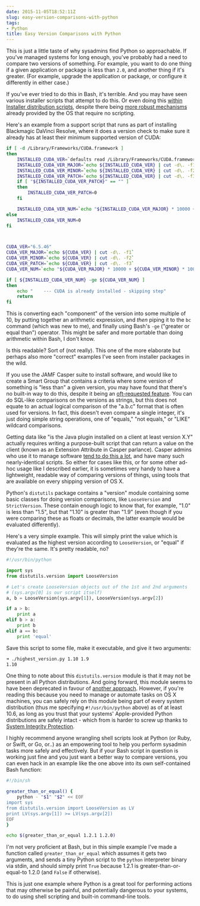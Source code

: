 ```yaml
---
date: 2015-11-05T18:52:11Z
slug: easy-version-comparisons-with-python
tags:
- Python
title: Easy Version Comparisons with Python
---
```


This is just a little taste of why sysadmins find Python so approachable. If you've managed systems for long enough, you've probably had a need to compare two versions of something. For example, you want to do one thing if a given application or package is less than `2.0`, and another thing if it's greater. (For example, upgrade the application or package, or configure it differently in either case.)

If you've ever tried to do this in Bash, it's terrible. And you may have seen various installer scripts that attempt to do this. Or even doing this [within Installer distribution scripts](https://blog.frd.mn/java-7-on-os-x-yosemite/), despite there being [more robust mechanisms](https://developer.apple.com/library/mac/documentation/DeveloperTools/Reference/DistributionDefinitionRef/Chapters/Distribution_XML_Ref.html#//apple_ref/doc/uid/TP40005370-CH100-SW34) already provided by the OS that require no scripting.

Here's an example from a support script that runs as part of installing Blackmagic DaVinci Resolve, where it does a version check to make sure it already has at least their minimum supported version of CUDA:


```bash
if [ -d /Library/Frameworks/CUDA.framework ]
then
    INSTALLED_CUDA_VER=`defaults read /Library/Frameworks/CUDA.framework/Versions/Current/Resources/Info.plist | \grep CFBundleVersion | sed -e 's/"//g' | sed -e 's/;//g' | awk '{print $3}'`
    INSTALLED_CUDA_VER_MAJOR=`echo ${INSTALLED_CUDA_VER} | cut -d\. -f1`
    INSTALLED_CUDA_VER_MINOR=`echo ${INSTALLED_CUDA_VER} | cut -d\. -f2`
    INSTALLED_CUDA_VER_PATCH=`echo ${INSTALLED_CUDA_VER} | cut -d\. -f3`
    if [ "${INSTALLED_CUDA_VER_PATCH}" == "" ]
    then
        INSTALLED_CUDA_VER_PATCH=0
    fi

    INSTALLED_CUDA_VER_NUM=`echo "${INSTALLED_CUDA_VER_MAJOR} * 10000 + ${INSTALLED_CUDA_VER_MINOR} * 100 + ${INSTALLED_CUDA_VER_PATCH}" | bc`
else
    INSTALLED_CUDA_VER_NUM=0
fi



CUDA_VER="6.5.46"
CUDA_VER_MAJOR=`echo ${CUDA_VER} | cut -d\. -f1`
CUDA_VER_MINOR=`echo ${CUDA_VER} | cut -d\. -f2`
CUDA_VER_PATCH=`echo ${CUDA_VER} | cut -d\. -f3`
CUDA_VER_NUM=`echo "${CUDA_VER_MAJOR} * 10000 + ${CUDA_VER_MINOR} * 100 + ${CUDA_VER_PATCH}" | bc`

if [ ${INSTALLED_CUDA_VER_NUM} -ge ${CUDA_VER_NUM} ]
then
    echo "    --- CUDA is already installed - skipping step"
    return
fi
```

This is converting each "component" of the version into some multiple of 10, by putting together an arithmetic expression, and _then_ piping it to the `bc` command (which was new to me), and finally using Bash's `-ge` ("greater or equal than") operator. This might be safer and more portable than doing arithmetic within Bash, I don't know.

Is this readable? Sort of (not really). This one of the more elaborate but perhaps also more "correct" examples I've seen from installer packages in the wild.

If you use the JAMF Casper suite to install software, and would like to create a Smart Group that contains a criteria where some version of something is "less than" a given version, you may have found that there's no built-in way to do this, despite it being an [oft-requested feature](https://jamfnation.jamfsoftware.com/featureRequest.html?id=224). You can do SQL-like comparisons on the versions as strings, but this does not equate to an actual logical comparison of the "a.b.c" format that is often used for versions. In fact, this doesn't even compare a single integer, it's just doing simple string operations, one of "equals," "not equals," or "LIKE" wildcard comparisons.

Getting data like "is the Java plugin installed on a client at least version X.Y" actually requires writing a purpose-built script that can return a value on the client (known as an Extension Attribute in Casper parlance). Casper admins who use it to manage software [tend to do this a lot](https://jamfnation.jamfsoftware.com/search.html?type=file&fileType=1&q=version+is+out+of+date), and have many such nearly-identical scripts. So either for cases like this, or for some other ad-hoc usage like I described earlier, it is sometimes very handy to have a lightweight, readable way of comparing versions of things, using tools that are available on every shipping version of OS X.

Python's `distutils` package contains a "version" module containing some basic classes for doing version comparisons, like `LooseVersion` and `StrictVersion`. These contain enough logic to know that, for example, "1.0" is less than "1.5", but that "1.10" is greater than "1.9" (even though if you were comparing these as floats or decimals, the latter example would be evaluated differently).

Here's a very simple example. This will simply print the value which is evaluated as the highest version according to `LooseVersion`, or "equal" if they're the same. It's pretty readable, no?

```python
#!/usr/bin/python

import sys
from distutils.version import LooseVersion

# Let's create LooseVersion objects out of the 1st and 2nd arguments
# (sys.argv[0] is our script itself)
a, b = LooseVersion(sys.argv[1]), LooseVersion(sys.argv[2])

if a > b:
    print a
elif b > a:
    print b
elif a == b:
    print 'equal'
```

Save this script to some file, make it executable, and give it two arguments:

```bash
➜ ./highest_version.py 1.10 1.9
1.10
```

One thing to note about this `distutils.version` module is that it may not be present in all Python distributions. And going forward, this module seems to have been deprecated in favour of [another approach](https://www.python.org/dev/peps/pep-0440/). However, if you're reading this because you need to manage or automate tasks on OS X machines, you can safely rely on this module being part of every system distribution (thus me specifying `#!/usr/bin/python` above) as of at least 10.6, as long as you trust that your systems' Apple-provided Python distributions are safely intact - which from is harder to screw up thanks to [System Integrity Protection](https://en.wikipedia.org/wiki/System_Integrity_Protection).

I highly recommend anyone wrangling shell scripts look at Python (or Ruby, or Swift, or Go, or..) as an empowering tool to help you perform sysadmin tasks more safely and effectively. But if your Bash script in question is working just fine and you just want a better way to compare versions, you can even hack in an example like the one above into its own self-contained Bash function:

```bash
#!/bin/sh

greater_than_or_equal() {
    python - "$1" "$2" << EOF
import sys
from distutils.version import LooseVersion as LV
print LV(sys.argv[1]) >= LV(sys.argv[2])
EOF
}

echo $(greater_than_or_equal 1.2.1 1.2.0)
```

I'm not very proficient at Bash, but in this simple example I've made a function called `greater_than_or_equal` which assumes it gets two arguments, and sends a tiny Python script to the `python` interpreter binary via stdin, and should simply print `True` because 1.2.1 is greater-than-or-equal-to 1.2.0 (and `False` if otherwise).

This is just one example where Python is a great tool for performing actions that may otherwise be painful, and potentially dangerous to your systems, to do using shell scripting and built-in command-line tools.
